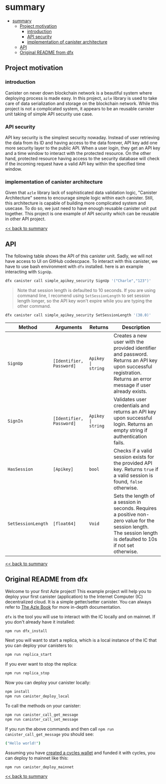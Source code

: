 # summary
- [summary](#summary)
  - [Project motivation](#project-motivation)
    - [introduction](#introduction)
    - [API security](#api-security)
    - [implementation of canister architecture](#implementation-of-canister-architecture)
  - [API](#api)
  - [Original README from dfx](#original-readme-from-dfx)
  



## Project motivation

### introduction
Canister on never down blockchain network is a beautiful system where deploying process is made easy. In this project, `azle` library is used to take care of data serialization and storage on the blockchain network. While this project is not a complicated system, it appears to be an reusable canister unit taking of simple API security use case.

### API security

API key security is the simplest security nowaday. Instead of user retrieving the data from its ID and having access to the data forever, API key add one more security layer to the public API. 
When a user login, they get an API key and a time window to interact with the protected resource. On the other hand, protected resource having access to the security database will check if the incoming request have a valid API key within the specified time window. 

### implementation of canister architecture
Given that `azle` library lack of sophisticated data validation logic, "Canister Architecture" seems to encourage simple logic within each canister. Still, this architecture is capable of building more complicated system and usecase. To do so, we just need to have enough reusable canister unit put together. This project is one example of API security which can be reusable in other API project.

[<< back to summary](#summary)

## API

The following table shows the API of this canister unit. 
Sadly, we will not have access to UI on GitHub codescpace. To interact with this canister, we have to use bash environment with `dfx` installed. here is an example interacting with `SignUp`.

```bash
dfx canister call simple_apikey_security SignUp '("Charle","123")'
```
> Note that session length is defaulted to 10 seconds. If you are using command line, I recomend using `SetSessionLength` to set session length longer, so the API key won't expire while you are typing the other command.

```bash
dfx canister call simple_apikey_security SetSessionLength '(30.0)'
```
| Method         | Arguments                       | Returns                | Description                                                                                                                                                            |
|----------------|---------------------------------|-----------------------|------------------------------------------------------------------------------------------------------------------------------------------------------------------------|
| `SignUp`       | `[Identifier, Password]`         | `Apikey \| string`     | Creates a new user with the provided identifier and password. Returns an API key upon successful registration. Returns an error message if user already exists.     |
| `SignIn`       | `[Identifier, Password]`         | `Apikey \| string`     | Validates user credentials and returns an API key upon successful login. Returns an empty string if authentication fails.                                        |
| `HasSession`   | `[Apikey]`                       | `bool`                 | Checks if a valid session exists for the provided API key. Returns `true` if a valid session is found, `false` otherwise.                                            |                                                                                                                      |
| `SetSessionLength` | `[float64]`                 | `Void`                  | Sets the length of a session in seconds. Requires a positive non-zero value for the session length. The session length is defaulted to 10s if not set otherwise.                                                               |

[<< back to summary](#summary)



## Original README from dfx 
Welcome to your first Azle project! This example project will help you to deploy your first canister (application) to the Internet Computer (IC) decentralized cloud. It is a simple getter/setter canister. You can always refer to [The Azle Book](https://demergent-labs.github.io/azle/) for more in-depth documentation.

`dfx` is the tool you will use to interact with the IC locally and on mainnet. If you don't already have it installed:

```bash
npm run dfx_install
```

Next you will want to start a replica, which is a local instance of the IC that you can deploy your canisters to:

```bash
npm run replica_start
```

If you ever want to stop the replica:

```bash
npm run replica_stop
```

Now you can deploy your canister locally:

```bash
npm install
npm run canister_deploy_local
```

To call the methods on your canister:

```bash
npm run canister_call_get_message
npm run canister_call_set_message
```

If you run the above commands and then call `npm run canister_call_get_message` you should see:

```bash
("Hello world!")
```

Assuming you have [created a cycles wallet](https://internetcomputer.org/docs/current/developer-docs/quickstart/network-quickstart) and funded it with cycles, you can deploy to mainnet like this:

```bash
npm run canister_deploy_mainnet
```
[<< back to summary](#summary)



